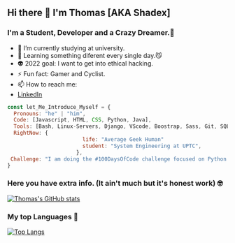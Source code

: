  ## Hi there 👋 I'm Thomas [AKA Shadex]

### I'm a Student, Developer and a Crazy Dreamer.👻
- 🌱 I’m currently studying at university.
- 🧠 Learning something diferent every single day.😼
- 👽 2022 goal: I want to get into ethical hacking.
- ⚡ Fun fact: Gamer and Cyclist. 
- 📫 How to reach me:
   <a href="https://www.linkedin.com/in/thomassorza/"><li>LinkedIn</li></a>
```javascript
const let_Me_Introduce_Myself = {
  Pronouns: "he" | "him",
  Code: [Javascript, HTML, CSS, Python, Java],
  Tools: [Bash, Linux-Servers, Django, VScode, Boostrap, Sass, Git, SQL],
  RightNow: {
                        life: "Average Geek Human"
                        student: "System Engineering at UPTC",
                      },
 Challenge: "I am doing the #100DaysOfCode challenge focused on Python and getting into Pentesting 🤖"
}
```
### Here you have extra info. (It ain't much but it's honest work) 🤓
[![Thomas's GitHub stats](https://github-readme-stats.vercel.app/api?username=ThomasSorza&show_icons=true&theme=radical)](https://github.com/ThomasSorza/github-readme-stats)

### My top Languages 🦅
[![Top Langs](https://github-readme-stats.vercel.app/api/top-langs/?username=ThomasSorza&layout=compact&theme=radical)](https://github.com/ThomasSorza/github-readme-stats)
